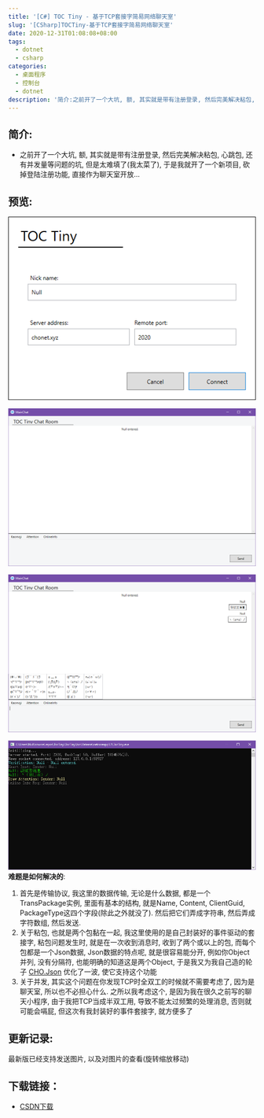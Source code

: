 ```yaml
---
title: '[C#] TOC Tiny - 基于TCP套接字简易网络聊天室'
slug: '[CSharp]TOCTiny-基于TCP套接字简易网络聊天室'
date: 2020-12-31T01:08:08+08:00
tags:
  - dotnet
  - csharp
categories:
  - 桌面程序
  - 控制台
  - dotnet
description: '简介:之前开了一个大坑, 额, 其实就是带有注册登录, 然后完美解决粘包, 心跳包, 还有并发量等问题的坑, 但是太难填了(我太菜了), 于是我就开了一个新项目, 砍掉登陆注册功能, 直接作为聊天室开放…程序美照:难题是如何解决的:首先是传输协议, 我这里的数据传输, 无论是什么数据, 都是一个TransPackage实例, 里面有基本的结构, 就是Name, Content, ClientGuid, PackageType这四个字段(除此之外就没了). 然后把它们弄成字符串, 然后弄'
---
```


## 简介:

- 之前开了一个大坑, 额, 其实就是带有注册登录, 然后完美解决粘包, 心跳包, 还有并发量等问题的坑, 但是太难填了(我太菜了), 于是我就开了一个新项目, 砍掉登陆注册功能, 直接作为聊天室开放...

## 预览:

![客户端连接界面](images/20201231004509995.png)

![客户端主页面](images/20201231004532309.png)

![添加有颜文字](images/20201231004603771.png)

![服务端](images/20201231004652925.png)
**难题是如何解决的**:

1. 首先是传输协议, 我这里的数据传输, 无论是什么数据, 都是一个TransPackage实例, 里面有基本的结构, 就是Name, Content, ClientGuid, PackageType这四个字段(除此之外就没了). 然后把它们弄成字符串, 然后弄成字符数组, 然后发送.
2. 关于粘包, 也就是两个包黏在一起, 我这里使用的是自己封装好的事件驱动的套接字, 粘包问题发生时, 就是在一次收到消息时, 收到了两个或以上的包, 而每个包都是一个Json数据, Json数据的特点呢, 就是很容易能分开, 例如你Object并列, 没有分隔符, 也能明确的知道这是两个Object, 于是我又为我自己造的轮子 [CHO.Json](https://blog.csdn.net/m0_46555380/article/details/109348146) 优化了一波, 使它支持这个功能
3. 关于并发, 其实这个问题在你发现TCP时全双工的时候就不需要考虑了, 因为是聊天室, 所以也不必担心什么. 之所以我考虑这个, 是因为我在很久之前写的聊天小程序, 由于我把TCP当成半双工用, 导致不能太过频繁的处理消息, 否则就可能会嗝屁, 但这次有我封装好的事件套接字, 就方便多了



## 更新记录:

最新版已经支持发送图片, 以及对图片的查看(旋转缩放移动) 


## 下载链接：

- [CSDN下载](https://download.csdn.net/download/m0_46555380/13987649)
